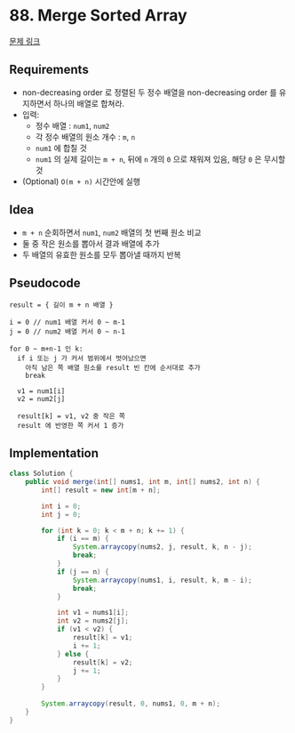 # 88. Merge Sorted Array

[문제 링크](https://leetcode.com/problems/merge-sorted-array/)

## Requirements

- non-decreasing order 로 정렬된 두 정수 배열을 non-decreasing order 를 유지하면서 하나의 배열로 합쳐라.
- 입력:
    - 정수 배열 : `num1`, `num2`
    - 각 정수 배열의 원소 개수 : `m`, `n`
    - `num1` 에 합칠 것
    - `num1` 의 실제 길이는 `m + n`, 뒤에 `n` 개의 `0` 으로 채워져 있음, 해당 `0` 은 무시할 것
- (Optional) `O(m + n)` 시간안에 실행

## Idea

- `m + n` 순회하면서 `num1`, `num2` 배열의 첫 번째 원소 비교
- 둘 중 작은 원소를 뽑아서 결과 배열에 추가
- 두 배열의 유효한 원소를 모두 뽑아낼 때까지 반복

## Pseudocode 

```text
result = { 길이 m + n 배열 }

i = 0 // num1 배열 커서 0 ~ m-1
j = 0 // num2 배열 커서 0 ~ n-1

for 0 ~ m+n-1 인 k:
  if i 또는 j 가 커서 범위에서 벗어났으면
    아직 남은 쪽 배열 원소를 result 빈 칸에 순서대로 추가
    break

  v1 = num1[i]
  v2 = num2[j]
  
  result[k] = v1, v2 중 작은 쪽
  result 에 반영한 쪽 커서 1 증가
```

## Implementation

```java
class Solution {
    public void merge(int[] nums1, int m, int[] nums2, int n) {
        int[] result = new int[m + n];

        int i = 0;
        int j = 0;

        for (int k = 0; k < m + n; k += 1) {
            if (i == m) {
                System.arraycopy(nums2, j, result, k, n - j);
                break;
            }
            if (j == n) {
                System.arraycopy(nums1, i, result, k, m - i);
                break;
            }

            int v1 = nums1[i];
            int v2 = nums2[j];
            if (v1 < v2) {
                result[k] = v1;
                i += 1;
            } else {
                result[k] = v2;
                j += 1;
            }
        }
       
        System.arraycopy(result, 0, nums1, 0, m + n);
    }
}
```
